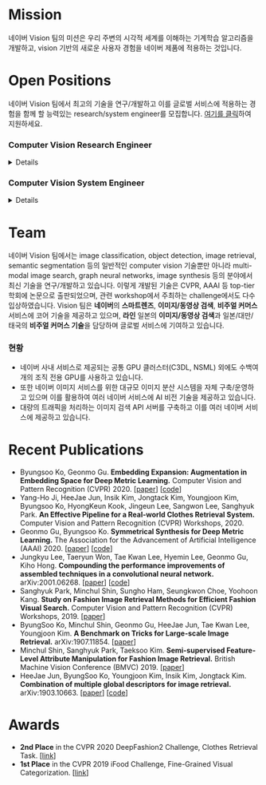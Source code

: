 # Mission
네이버 Vision 팀의 미션은 우리 주변의 시각적 세계를 이해하는 기계학습 알고리즘을 개발하고, vision 기반의 새로운 사용자 경험을 네이버 제품에 적용하는 것입니다.

# Open Positions
네이버 Vision 팀에서 최고의 기술을 연구/개발하고 이를 글로벌 서비스에 적용하는 경험을 함께 할 능력있는 research/system engineer를 모집합니다. 
[여기를 클릭](https://recruit.navercorp.com/naver/job/detail/developer?annoId=20004020&classId=&jobId=&entTypeCd=&searchTxt=&searchSysComCd=)하여 지원하세요.


### Computer Vision Research Engineer

  <details>

  ### 역할
  - 딥러닝 기반의 computer vision에 대한 최신 기술 연구/개발
  - 네이버/라인의 대규모 UGC/쇼핑 데이터를 대상으로 하는 real-world problem 해결
  - 스마트렌즈, 이미지/동영상 검색, 비주얼 커머스 서비스 고도화에 기여

  ### 자격요건
  - Computer vision 관련 최신 연구를 이해하고 이를 딥러닝 프레임워크 (TensorFlow, PyTorch, MXNet 등) 로 구현할 수 있는 분
  - 본인의 아이디어를 구체화하고 이를 이론적, 실험적으로 증명할 수 있는 분
  - 연구를 위한 연구가 아닌, 서비스에 필요한 real-world problem을 풀어보려는 의지를 가진 분

  ### 우대사항
  - Computer vision 관련 top-tier 학회에 출판한 논문이 있는 분
  - Kaggle 등의 챌린지에서 좋은 성과를 거둔 분
  - 전통적인 computer vision (image processing, feature extraction) 기술을 보유한 분

  ### 채용하고 싶은 사람
  - 항상 겸손하고 배우는 자세로 동료들과 즐겁게 일할 수 있는 분
  - 최고의 기술 개발에 대한 욕심을 가진 분

  </details>

### Computer Vision System Engineer

  <details>

  ### 역할
  - 딥러닝 기반의 computer vision 기술을 이용한 이미지 인식/분석/검색 백엔드 시스템 연구/개발
  - large-scale/low-latency/high-throughput 시스템 구축을 위한 모델 최적화 및 시스템 엔지니어링
  - 스마트렌즈, 이미지/동영상 검색, 비주얼 커머스 서비스 고도화에 기여

  ### 자격요건
  - Python, C++, Golang, Scala 등의 백엔드 개발 언어를 1개 이상 자유롭게 활용 가능한 분
  - Hadoop, Spark 등을 활용하여 대규모 분산 환경에서 데이터 정제 및 분석이 가능한 분
  - Database, Search engine, Docker, Web server, Message queue, Triton IS 등 백엔드 시스템 기술에 친숙한 분
  - Computer vision 관련 최신 연구에 관심이 많은 분

  ### 우대사항
  - 딥러닝 기술을 실서비스에 적용한 경험이 있는 분
  - 대규모 분산 환경 서비스를 직접 운영해 보신 분

  ### 채용하고 싶은 사람
  - 항상 겸손하고 배우는 자세로 동료들과 즐겁게 일할 수 있는 분
  - 최고의 기술 개발에 대한 욕심을 가진 분

  </details>

# Team
네이버 Vision 팀에서는 image classification, object detection, image retrieval, semantic segmentation 등의 일반적인 computer vision 기술뿐만 아니라 multi-modal image search, graph neural networks, image synthesis 등의 분야에서 최신 기술을 연구/개발하고 있습니다.
이렇게 개발된 기술은 CVPR, AAAI 등 top-tier 학회에 논문으로 출판되었으며, 관련 workshop에서 주최하는 challenge에서도 다수 입상하였습니다.
Vision 팀은 **네이버**의 **스마트렌즈**, **이미지/동영상 검색**, **비주얼 커머스** 서비스에 코어 기술을 제공하고 있으며, **라인** 일본의 **이미지/동영상 검색**과 일본/대만/태국의 **비주얼 커머스 기술**을 담당하며 글로벌 서비스에 기여하고 있습니다.

### 현황

- 네이버 사내 서비스로 제공되는 공통 GPU 클러스터(C3DL, NSML) 외에도 수백여 개의 조직 전용 GPU를 사용하고 있습니다.
- 또한 네이버 이미지 서비스를 위한 대규모 이미지 분산 시스템을 자체 구축/운영하고 있으며 이를 활용하여 여러 네이버 서비스에 AI 비전 기술을 제공하고 있습니다.
- 대량의 트래픽을 처리하는 이미지 검색 API 서버를 구축하고 이를 여러 네이버 서비스에 제공하고 있습니다.

# Recent Publications
- Byungsoo Ko, Geonmo Gu. **Embedding Expansion: Augmentation in Embedding Space for Deep Metric Learning.** Computer Vision and Pattern Recognition (CVPR) 2020. [[paper](https://arxiv.org/abs/2003.02546)] [[code](https://github.com/navervision/embedding-expansion)]
- Yang-Ho Ji, HeeJae Jun, Insik Kim, Jongtack Kim, Youngjoon Kim, Byungsoo Ko, HyongKeun Kook, Jingeun Lee, Sangwon Lee, Sanghyuk Park. **An Effective Pipeline for a Real-world Clothes Retrieval System.** Computer Vision and Pattern Recognition (CVPR) Workshops, 2020.
- Geonmo Gu, Byungsoo Ko. **Symmetrical Synthesis for Deep Metric Learning.** The Association for the Advancement of Artificial Intelligence (AAAI) 2020. [[paper](https://arxiv.org/abs/2001.11658)] [[code](https://github.com/navervision/symmetrical-synthesis)]
- Jungkyu Lee, Taeryun Won, Tae Kwan Lee, Hyemin Lee, Geonmo Gu, Kiho Hong. **Compounding the performance improvements of assembled techniques in a convolutional neural network.** arXiv:2001.06268. [[paper](https://arxiv.org/abs/2001.06268)] [[code](https://github.com/navervision/assembled-cnn)]
- Sanghyuk Park, Minchul Shin, Sungho Ham, Seungkwon Choe, Yoohoon Kang. **Study on Fashion Image Retrieval Methods for Efficient Fashion Visual Search.** Computer Vision and Pattern Recognition (CVPR) Workshops, 2019. [[paper](http://openaccess.thecvf.com/content_CVPRW_2019/papers/FFSS-USAD/Park_Study_on_Fashion_Image_Retrieval_Methods_for_Efficient_Fashion_Visual_CVPRW_2019_paper.pdf)]
- ByungSoo Ko, Minchul Shin, Geonmo Gu, HeeJae Jun, Tae Kwan Lee, Youngjoon Kim. **A Benchmark on Tricks for Large-scale Image Retrieval.** arXiv:1907.11854. [[paper](https://arxiv.org/abs/1907.11854)]
- Minchul Shin, Sanghyuk Park, Taeksoo Kim. **Semi-supervised Feature-Level Attribute Manipulation for Fashion Image Retrieval.** British Machine Vision Conference (BMVC) 2019. [[paper](https://arxiv.org/abs/1907.05007)]
- HeeJae Jun, ByungSoo Ko, Youngjoon Kim, Insik Kim, Jongtack Kim. **Combination of multiple global descriptors for image retrieval.** arXiv:1903.10663. [[paper](https://arxiv.org/abs/1903.10663)] [[code](https://github.com/navervision/cgd)]

# Awards
- **2nd Place** in the CVPR 2020 DeepFashion2 Challenge, Clothes Retrieval Task. [[link](https://sites.google.com/view/cvcreative2020/deepfashion2#h.p_ATsWelcAKwt3)]
- **1st Place** in the CVPR 2019 iFood Challenge, Fine-Grained Visual Categorization. [[link](https://www.kaggle.com/c/ifood-2019-fgvc6)]

